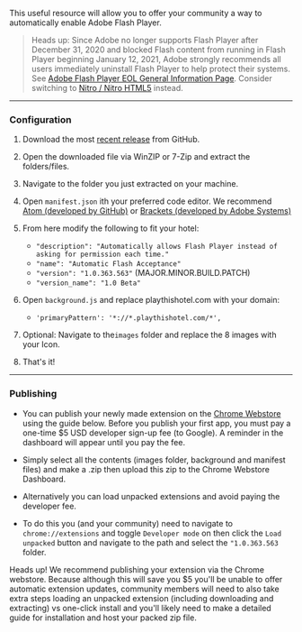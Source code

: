 This useful resource will allow you to offer your community a way to automatically enable Adobe Flash Player.

> Heads up: Since Adobe no longer supports Flash Player after December 31, 2020 and blocked Flash content from running in Flash Player beginning January 12, 2021, Adobe strongly recommends all users immediately uninstall Flash Player to help protect their systems. See [Adobe Flash Player EOL General Information Page][5]. Consider switching to [Nitro / Nitro HTML5][6] instead.

---

### Configuration

1. Download the most [recent release][1] from GitHub.

2. Open the downloaded file via WinZIP or 7-Zip and extract the folders/files.

3. Navigate to the folder you just extracted on your machine.

4. Open `manifest.json` ith your preferred code editor.  We recommend
[Atom (developed by GitHub)][2] or [Brackets (developed by Adobe Systems)][3]

5. From here modify the following to fit your hotel:
    - `"description": "Automatically allows Flash Player instead of asking for permission each time."`
    - `"name": "Automatic Flash Acceptance"`
    - `"version": "1.0.363.563"` (MAJOR.MINOR.BUILD.PATCH)
    - `"version_name": "1.0 Beta"`

6. Open `background.js` and replace playthishotel.com with your domain:
    - `'primaryPattern': '*://*.playthishotel.com/*',`

7. Optional: Navigate to the`images` folder and replace the 8 images with your Icon.

8. That's it!

---

### Publishing

- You can publish your newly made extension on the [Chrome Webstore][4] using the guide below. Before you publish your first app, you must pay a one-time $5 USD developer sign-up fee (to Google). A reminder in the dashboard will appear until you pay the fee.

- Simply select all the contents (images folder, background and manifest files) and make a .zip then upload this zip to the Chrome Webstore Dashboard.

- Alternatively you can load unpacked extensions and avoid paying the developer fee.

- To do this you (and your community) need to navigate to `chrome://extensions` and toggle `Developer mode` on then click the `Load unpacked` button and navigate to the path and select the `"1.0.363.563` folder.

Heads up! We recommend publishing your extension via the Chrome webstore. Because although this will save you $5 you'll be unable to offer automatic extension updates, community members will need to also take extra steps loading an unpacked extension (including downloading and extracting) vs one-click install and you'll likely need to make a detailed guide for installation and host your packed zip file.

[1]: https://github.com/RetroResources/Automatic-Flash-Acceptance/releases
[2]: https://atom.io
[3]: http://brackets.io
[4]: https://chrome.google.com/webstore
[5]: https://www.adobe.com/products/flashplayer/end-of-life.html
[6]: https://git.krews.org/nitro